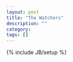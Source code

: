 ```yaml
---
layout: post
title: "The Watchers"
description: ""
category: 
tags: []
---
```

{% include JB/setup %}
